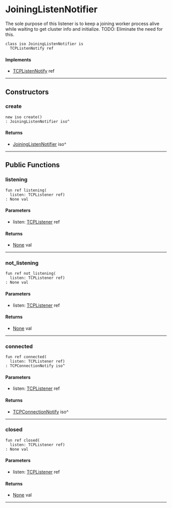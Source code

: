 # JoiningListenNotifier

The sole purpose of this listener is to keep a joining worker process alive
while waiting to get cluster info and initialize.
TODO: Eliminate the need for this.


```pony
class iso JoiningListenNotifier is
  TCPListenNotify ref
```

#### Implements

* [TCPListenNotify](net-TCPListenNotify) ref

---

## Constructors

### create

```pony
new iso create()
: JoiningListenNotifier iso^
```

#### Returns

* [JoiningListenNotifier](wallaroo-ent-network-JoiningListenNotifier) iso^

---

## Public Functions

### listening

```pony
fun ref listening(
  listen: TCPListener ref)
: None val
```
#### Parameters

*   listen: [TCPListener](net-TCPListener) ref

#### Returns

* [None](builtin-None) val

---

### not_listening

```pony
fun ref not_listening(
  listen: TCPListener ref)
: None val
```
#### Parameters

*   listen: [TCPListener](net-TCPListener) ref

#### Returns

* [None](builtin-None) val

---

### connected

```pony
fun ref connected(
  listen: TCPListener ref)
: TCPConnectionNotify iso^
```
#### Parameters

*   listen: [TCPListener](net-TCPListener) ref

#### Returns

* [TCPConnectionNotify](net-TCPConnectionNotify) iso^

---

### closed

```pony
fun ref closed(
  listen: TCPListener ref)
: None val
```
#### Parameters

*   listen: [TCPListener](net-TCPListener) ref

#### Returns

* [None](builtin-None) val

---

